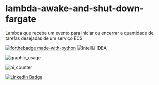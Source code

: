 # lambda-awake-and-shut-down-fargate
Lambda que recebe um evento para iniciar ou encerrar a quantidade de tarefas desejadas de um serviço ECS

[![forthebadge made-with-python](http://ForTheBadge.com/images/badges/made-with-python.svg)](https://www.python.org/)
![IntelliJ IDEA](https://img.shields.io/badge/IntelliJIDEA-000000.svg?style=for-the-badge&logo=intellij-idea&logoColor=white)


![graphic_usage](https://github-readme-stats.vercel.app/api/top-langs/?username=rafawainer)


![hi_counter](https://hits.seeyoufarm.com/api/count/incr/badge.svg?url=https%3A%2F%2Fgithub.com%2Frafawainer1212%2Fhit-counter)


[![LinkedIn Badge](https://img.shields.io/badge/LinkedIn-Profile-informational?style=flat&logo=linkedin&logoColor=white&color=0D76A8)](https://www.linkedin.com/in/rafawainer/)
